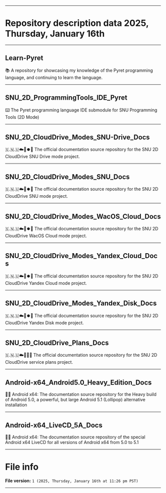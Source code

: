 
***

# Repository description data 2025, Thursday, January 16th

---

## Learn-Pyret

📚️ A repository for showcasing my knowledge of the Pyret programming language, and continuing to learn the language. 

---

## SNU_2D_ProgrammingTools_IDE_Pyret

⌨️ The Pyret programming language IDE submodule for SNU Programming Tools (2D Mode)

---

## SNU_2D_CloudDrive_Modes_SNU-Drive_Docs

🇸.🇳.🇺☁️💽️⏺️📖️ The official documentation source repository for the SNU 2D CloudDrive SNU Drive mode project.

---

## SNU_2D_CloudDrive_Modes_SNU_Docs

🇸.🇳.🇺☁️💽️⏺️📖️ The official documentation source repository for the SNU 2D CloudDrive SNU mode project.

---

## SNU_2D_CloudDrive_Modes_WacOS_Cloud_Docs

🇸.🇳.🇺☁️💽️⏺️📖️ The official documentation source repository for the SNU 2D CloudDrive WacOS Cloud mode project.

---

## SNU_2D_CloudDrive_Modes_Yandex_Cloud_Docs

🇸.🇳.🇺☁️💽️⏺️📖️ The official documentation source repository for the SNU 2D CloudDrive Yandex Cloud mode project.

---

## SNU_2D_CloudDrive_Modes_Yandex_Disk_Docs

🇸.🇳.🇺☁️💽️⏺️📖️ The official documentation source repository for the SNU 2D CloudDrive Yandex Disk mode project.

---

## SNU_2D_CloudDrive_Plans_Docs

🇸.🇳.🇺☁️💽️📑️📖️ The official documentation source repository for the SNU 2D CloudDrive service plans project.

---

## Android-x64_Android5.0_Heavy_Edition_Docs

🤖️📖️ Android x64: The documentation source repository for the Heavy build of Android 5.0, a powerful, but large Android 5.1 (Lollipop) alternative installation

---

## Android-x64_LiveCD_5A_Docs

🤖️📖️ Android x64: The documentation source repository of the special Android x64 LiveCD for all versions of Android x64 from 5.0 to 5.1

***


# File info

**File version:** `1 (2025, Thursday, January 16th at 11:26 pm PST)`

***

